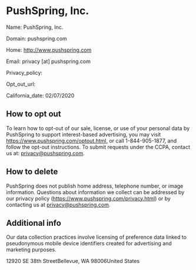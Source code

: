 
# PushSpring, Inc.

Name: PushSpring, Inc.

Domain: pushspring.com

Home: http://www.pushspring.com

Email: privacy [at] pushspring.com

Privacy_policy: 

Opt_out_url: 

California_date: 02/07/2020



## How to opt out

To learn how to opt-out of our sale, license, or use of your personal data by PushSpring to support interest-based advertising, you may visit https://www.pushspring.com/optout.html, or call 1-844-905-1877, and follow the opt-out instructions. To submit requests under the CCPA, contact us at: privacy@pushspring.com.

## How to delete

PushSpring does not publish home address, telephone number, or image information. Questions about information we collect can be addressed by our privacy policy (https://www.pushspring.com/privacy.html) or by contacting us at privacy@pushspring.com.

## Additional info

Our data collection practices involve licensing of preference data linked to pseudonymous mobile device identifiers created for advertising and marketing purposes.

12920 SE 38th StreetBellevue, WA 98006United States

